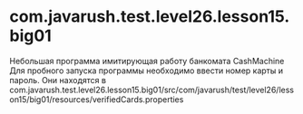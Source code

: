 # com.javarush.test.level26.lesson15.big01
Небольшая программа имитирующая работу банкомата
CashMachine
Для пробного запуска программы необходимо ввести номер карты и пароль. Они находятся в 
com.javarush.test.level26.lesson15.big01/src/com/javarush/test/level26/lesson15/big01/resources/verifiedCards.properties
